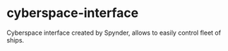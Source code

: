 # cyberspace-interface
Cyberspace interface created by Spynder, allows to easily control fleet of ships.
